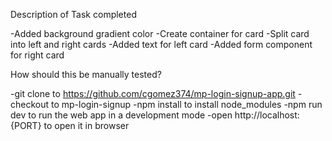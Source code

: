 Description of Task completed

-Added background gradient color
-Create container for card
-Split card into left and right cards
-Added text for left card
-Added form component for right card


How should this be manually tested?

-git clone to https://github.com/cgomez374/mp-login-signup-app.git
-checkout to mp-login-signup
-npm install to install node_modules
-npm run dev to run the web app in a development mode
-open http://localhost:{PORT} to open it in browser
